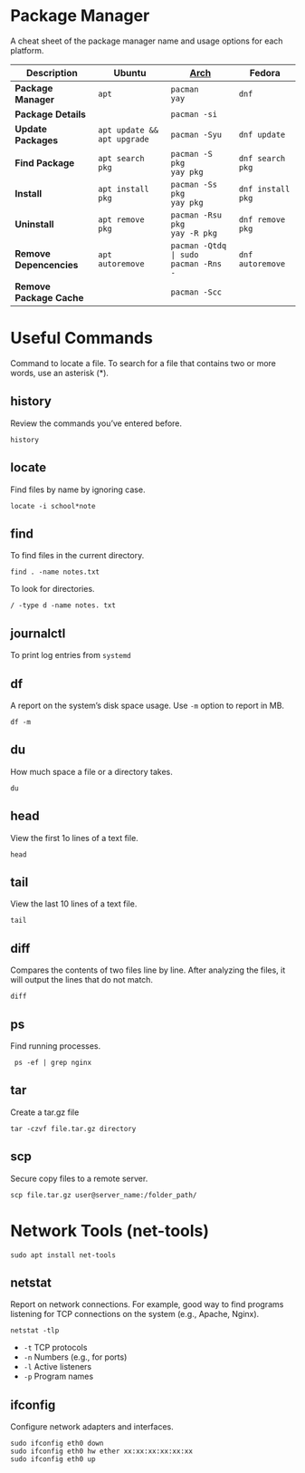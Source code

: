 # Package Manager
A cheat sheet of the package manager name and usage options for each platform.

| Description | Ubuntu | [Arch](https://wiki.archlinux.org/title/pacman) | Fedora |
|-|-|-|-|
| **Package Manager** | `apt` | `pacman` <br> `yay` | `dnf` |
| **Package Details** | | `pacman -si` | |
| **Update Packages** | `apt update && apt upgrade` | `pacman -Syu` | `dnf update` |
| **Find Package** | `apt search pkg` | `pacman -S pkg` <br> `yay pkg` | `dnf search pkg` |
| **Install** | `apt install pkg` | `pacman -Ss pkg` <br> `yay pkg` | `dnf install pkg` |
| **Uninstall** | `apt remove pkg` | `pacman -Rsu pkg` <br> `yay -R pkg` | `dnf remove pkg` |
| **Remove Depencencies** | `apt autoremove` | `pacman -Qtdq \| sudo pacman -Rns -` | `dnf autoremove` |
| **Remove Package Cache** | | `pacman -Scc` | |

# Useful Commands
Command to locate a file. To search for a file that contains two or more words, use an asterisk (*).

## history
Review the commands you’ve entered before.

    history

## locate
Find files by name by ignoring case.

    locate -i school*note

## find
To find files in the current directory.

    find . -name notes.txt

To look for directories.

    / -type d -name notes. txt

## journalctl
To print log entries from `systemd`

## df
A report on the system’s disk space usage. Use `-m` option to report in MB.

    df -m

## du
How much space a file or a directory takes.

    du

## head
View the first 1o lines of a text file.

    head

## tail
View the last 10 lines of a text file.

    tail
  
## diff
Compares the contents of two files line by line. After analyzing the files, it will output the lines that do not match.

    diff

## ps
Find running processes.

     ps -ef | grep nginx

## tar
Create a tar.gz file

    tar -czvf file.tar.gz directory

## scp
Secure copy files to a remote server.

    scp file.tar.gz user@server_name:/folder_path/

# Network Tools (net-tools)

    sudo apt install net-tools
  
## netstat
Report on network connections. For example, good way to find programs listening for TCP connections on the system (e.g., Apache, Nginx).

    netstat -tlp

- `-t` TCP protocols
- `-n` Numbers (e.g., for ports)
- `-l` Active listeners
- `-p` Program names


## ifconfig
Configure network adapters and interfaces.

    sudo ifconfig eth0 down
    sudo ifconfig eth0 hw ether xx:xx:xx:xx:xx:xx
    sudo ifconfig eth0 up

